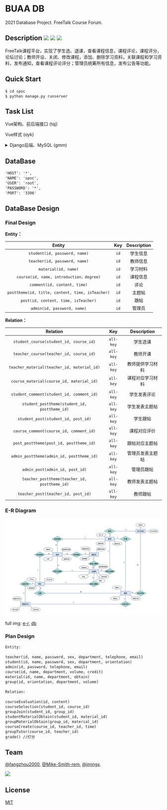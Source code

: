 #  BUAA DB

2021 Database Project. FreeTalk Course Forum.

## Description [![](https://img.shields.io/badge/frontend-Vue.js-9cf)](https://vuejs.org/)   [![](https://img.shields.io/badge/backend-Django-96d6d1)](https://www.djangoproject.com/)  [![](https://img.shields.io/badge/UI%20Toolkit-Element-3F93B3)](https://element.eleme.io/)

FreeTalk课程平台，实现了学生选、退课，查看课程信息，课程评论，课程评分，论坛讨论；教师开设、关闭、修改课程，添加、删除学习资料，关联课程和学习资料，发布通知，查看课程评论评分；管理员统筹所有信息，发布公告等功能。

## Quick Start

```shell
$ cd spoc
$ python manage.py runserver
```

## Task List

Vue架构、前后端接口 (tqj)

Vue样式 (oyk)

<details>
<summary>Django后端、MySQL (gmm)</summary>

<br/>

- [x]  公用数据库
- [x]  转移models至pymysql

</br>
</details>

## DataBase

```
'HOST': '*',
'NAME': 'spoc',
'USER': 'root',
'PASSWORD': '*',
'PORT': '3306'
```

## DataBase Design

### Final Design

**Entity：**

|                      Entity                      | Key  | Description |
| :----------------------------------------------: | :--: | :---------: |
|          `student(id, password, name)`           | `id` |  学生信息   |
|          `teacher(id, password, name)`           | `id` |  教师信息   |
|               `material(id, name)`               | `id` |  学习材料   |
|     `course(id, name, introduction，degree)`     | `id` |  课程信息   |
|           `comment(id, content, time)`           | `id` |    评论     |
| `posttheme(id, title, content, time, isTeacher)` | `id` |   主题帖    |
|       `post(id, content, time, isTeacher)`       | `id` |    跟帖     |
|           `admin(id, password, name)`            | `id` |   管理员    |

**Relation：**

|                   Relation                    |    Key    |   Description    |
| :-------------------------------------------: | :-------: | :--------------: |
|    `student_course(student_id, course_id)`    | `all-key` |     学生选课     |
|    `teacher_course(teacher_id, course_id)`    | `all-key` |     教师开课     |
|  `teacher_material(teacher_id, material_id)`  | `all-key` |   教师提供学习材料   |
|   `course_material(course_id, material_id)`   | `all-key` |   课程对应学习材料   |
|   `student_comment(student_id, comment_id)`   | `all-key` |   学生发表评论   |
| `student_posttheme(student_id, posttheme_id)` | `all-key` |  学生发表主题帖  |
|      `student_post(student_id, post_id)`      | `all-key` |     学生跟帖     |
|    `course_comment(course_id, comment_id)`    | `all-key` |   课程对应评价   |
|    `post_posttheme(post_id, posttheme_id)`    | `all-key` |  跟帖对应主题帖  |
|   `admin_posttheme(admin_id, posttheme_id)`   | `all-key` | 管理员发表主题帖 |
|        `admin_post(admin_id, post_id)`        | `all-key` |    管理员跟帖    |
| `teacher_posttheme(teacher_id, posttheme_id)` | `all-key` |  教师发表主题帖  |
|      `teacher_post(teacher_id, post_id)`      | `all-key` |     教师跟帖     |

### E-R Diagram

![2](./img/1211_er.png)


full img: [e-r](./img/1211_er_full.svg), [db](./img/1211_db.svg)

### Plan Design

```
Entity:

teacher(id, name, password, sex, department, telephone, email)
student(id, name, password, sex, department, orientation)
admin(id, password, telephone, email)
course(id, name, department, volume, credit)
material(id, name, department, obtain)
group(id, orientation, department, volume)

Relation: 

courseEvaluation(id, content)
courseSelection(student_id, course_id)
groupJoin(student_id, group_id)
studentMaterialObtain(student_id, material_id)
groupMaterialObtain(group_id, material_id)
courseCreate(course_id, teacher_id, time)
groupTutor(course_id, teacher_id)
grade() //打分
```

## Team

[@fangzhou2000][tqj], [@Mike-Smith-rem][oyk], [@imingx][gmm].

<a href="https://github.com/imingx/freetalk/graphs/contributors">
  <img src="https://contrib.rocks/image?repo=imingx/freetalk&columns=34&max=500" width="70px">
</a>

<!-- <a href="https://github.com/imingx/freetalk/graphs/contributors">
  <img src="https://contrib.rocks/image?repo=imingx/freetalk&columns=34&max=500" >
</a> -->

## License

[MIT](./LICENSE)


[tqj]: https://github.com/fangzhou0216
[oyk]: https://github.com/Mike-Smith-rem
[gmm]: https://github.com/imingx
